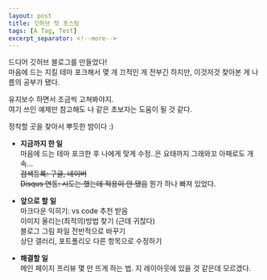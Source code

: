 ```yaml
---
layout: post
title: 깃허브 첫 포스팅
tags: [A Tag, Test]
excerpt_separator: <!--more-->
---
```


드디어 깃허브 블로그를 만들었다!  
마음에 드는 지킬 테마 포크해서 몇 개 끄적인 게 전부긴 하지만, 이것저것 찾아본 게 나름의 공부가 됐다.  

유지보수 하면서 조금씩 고쳐봐야지.  
여기 쓰인 예제만 참고해도 나 같은 초보자는 도움이 될 것 같다.  

정착할 곳을 찾아서 뿌듯한 밤이다 :)

 - **지금까지 한 일**  
 마음에 드는 테마 포크한 후 나에게 맞게 수정..은 요태까지 그래와꼬 아패로도 개속...  
 ~~검색등록: 구글, 네이버~~  
 ~~Disqus 연동: 시도는 했는데 적용이 안 됐음~~ 뭔가 하나 빠져 있었다.     
      
 - **앞으로 할 일**    
 마크다운 익히기: vs code 추천 받음  
 이미지 올리는(최적의)방법 찾기 (근데 귀찮다)   
 블로그 그림 파일 전반적으로 바꾸기  
 상단 갤러리, 포트폴리오 다른 항목으로 수정하기  
  
- **해결할 일**  
메인 페이지 프리뷰 몇 만 뜨게 하는 법. 지 레이아웃에 있을 것 같은데 모르겠다.
